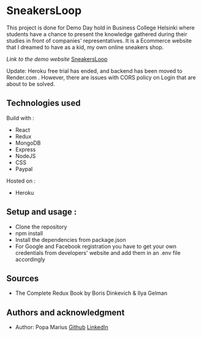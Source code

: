 # SneakersLoop

This project is done for Demo Day hold in Business College Helsinki where students have a chance to present the knowledge gathered during their studies in front of companies' representatives. It is a Ecommerce website that I dreamed to have as a kid, my own online sneakers shop.

*Link to the demo website*
[SneakersLoop](https://sneakersloop.herokuapp.com/)

Update: Heroku free trial has ended, and backend has been moved to Render.com . However, there are issues with CORS policy on Login that are about to be solved. 

## Technologies used

Build with : 

- React
- Redux
- MongoDB
- Express
- NodeJS
- CSS
- Paypal

Hosted on :
- Heroku

## Setup and usage : 
- Clone the repository
- npm install
- Install the dependencies from package.json
- For Google and Facebook registration you have to get your own credentials from developers' website and add them in an .env file accordingly 

## Sources

- The Complete Redux Book by Boris Dinkevich & Ilya Gelman

## Authors and acknowledgment

- Author: Popa Marius [Github](https://github.com/izaacyo) [LinkedIn](https://www.linkedin.com/in/popamariuspetrut/)
